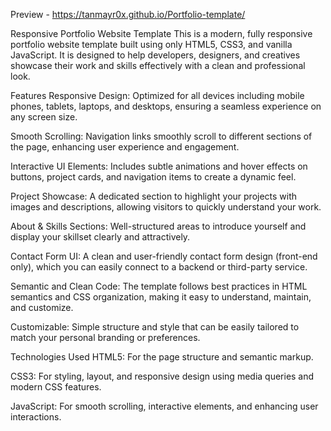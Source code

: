 Preview - https://tanmayr0x.github.io/Portfolio-template/

Responsive Portfolio Website Template
This is a modern, fully responsive portfolio website template built using only HTML5, CSS3, and vanilla JavaScript. It is designed to help developers, designers, and creatives showcase their work and skills effectively with a clean and professional look.

Features
Responsive Design: Optimized for all devices including mobile phones, tablets, laptops, and desktops, ensuring a seamless experience on any screen size.

Smooth Scrolling: Navigation links smoothly scroll to different sections of the page, enhancing user experience and engagement.

Interactive UI Elements: Includes subtle animations and hover effects on buttons, project cards, and navigation items to create a dynamic feel.

Project Showcase: A dedicated section to highlight your projects with images and descriptions, allowing visitors to quickly understand your work.

About & Skills Sections: Well-structured areas to introduce yourself and display your skillset clearly and attractively.

Contact Form UI: A clean and user-friendly contact form design (front-end only), which you can easily connect to a backend or third-party service.

Semantic and Clean Code: The template follows best practices in HTML semantics and CSS organization, making it easy to understand, maintain, and customize.

Customizable: Simple structure and style that can be easily tailored to match your personal branding or preferences.

Technologies Used
HTML5: For the page structure and semantic markup.

CSS3: For styling, layout, and responsive design using media queries and modern CSS features.

JavaScript: For smooth scrolling, interactive elements, and enhancing user interactions.
